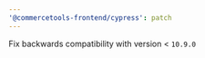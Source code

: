 ```yaml
---
'@commercetools-frontend/cypress': patch
---
```


Fix backwards compatibility with version < `10.9.0`
